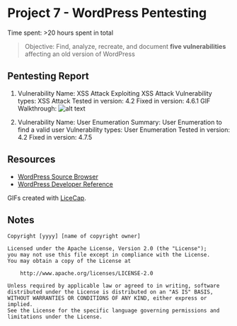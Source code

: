 # Project 7 - WordPress Pentesting

Time spent: >20 hours spent in total

> Objective: Find, analyze, recreate, and document **five vulnerabilities** affecting an old version of WordPress

## Pentesting Report

1. Vulnerability Name: XSS Attack
  Exploiting XSS Attack
    Vulnerability types: XSS Attack
      Tested in version: 4.2
      Fixed in version: 4.6.1
        GIF Walkthrough: ![alt text](https://github.com/shofi384/CSC.59938---Web-Security/blob/master/week%237/week%237_1.gif)
      
2. Vulnerability Name: User Enumeration
      Summary: User Enumeration to find a valid user
        Vulnerability types: User Enumeration
        Tested in version: 4.2
        Fixed in version: 4.7.5

## Resources

- [WordPress Source Browser](https://core.trac.wordpress.org/browser/)
- [WordPress Developer Reference](https://developer.wordpress.org/reference/)

GIFs created with [LiceCap](http://www.cockos.com/licecap/).

## Notes
    Copyright [yyyy] [name of copyright owner]

    Licensed under the Apache License, Version 2.0 (the "License");
    you may not use this file except in compliance with the License.
    You may obtain a copy of the License at

        http://www.apache.org/licenses/LICENSE-2.0

    Unless required by applicable law or agreed to in writing, software
    distributed under the License is distributed on an "AS IS" BASIS,
    WITHOUT WARRANTIES OR CONDITIONS OF ANY KIND, either express or implied.
    See the License for the specific language governing permissions and
    limitations under the License.
